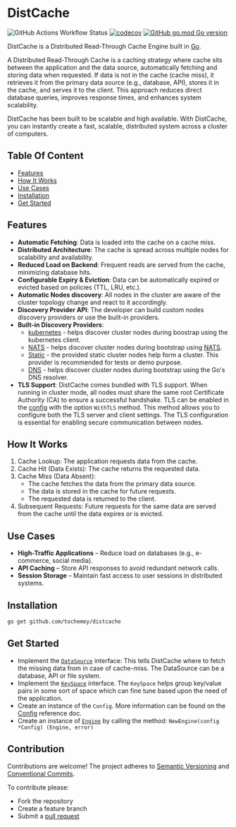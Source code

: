 # DistCache

![GitHub Actions Workflow Status](https://img.shields.io/github/actions/workflow/status/Tochemey/distcache/build.yml)
[![codecov](https://codecov.io/gh/Tochemey/distcache/graph/badge.svg?token=0eS0QphVUH)](https://codecov.io/gh/Tochemey/distcache)
[![GitHub go.mod Go version](https://badges.chse.dev/github/go-mod/go-version/Tochemey/distcache)](https://go.dev/doc/install)

DistCache is a Distributed Read-Through Cache Engine built in [Go](https://go.dev/). 

A Distributed Read-Through Cache is a caching strategy where cache sits between the application and the data source,
automatically fetching and storing data when requested. If data is not in the cache (cache miss), it retrieves it from the primary data source (e.g., database, API), stores it
in the cache, and serves it to the client. This approach reduces direct database queries, improves response times, and enhances system scalability.

DistCache has been built to be scalable and high available. With DistCache, you can instantly create a fast, scalable, distributed system across a cluster of computers.

## Table Of Content

- [Features](#features)
- [How It Works](#how-it-works)
- [Use Cases](#use-cases)
- [Installation](#installation)
- [Get Started](#get-started)

## Features

- **Automatic Fetching**: Data is loaded into the cache on a cache miss.
- **Distributed Architecture**: The cache is spread across multiple nodes for scalability and availability.
- **Reduced Load on Backend**: Frequent reads are served from the cache, minimizing database hits.
- **Configurable Expiry & Eviction**: Data can be automatically expired or evicted based on policies (TTL, LRU, etc.).
- **Automatic Nodes discovery**: All nodes in the cluster are aware of the cluster topology change and react to it
  accordingly.
- **Discovery Provider API**: The developer can build custom nodes discovery providers or use the built-in providers.
- **Built-in Discovery Providers**: 
   - [kubernetes](./discovery/kubernetes/README.md) - helps discover cluster nodes during boostrap using the kubernetes client.
   - [NATS](./discovery/nats/README.md) - helps discover cluster nodes during bootstrap using [NATS](https://github.com/nats-io/nats.go).
   - [Static](./discovery/static/README.md) - the provided static cluster nodes help form a cluster. This provider is recommended for tests or demo purpose.
   - [DNS](./discovery/dnssd/README.md) - helps discover cluster nodes during bootstrap using the Go's DNS resolver.
- **TLS Support**: DistCache comes bundled with TLS support. When running in cluster mode, all nodes must share the same root Certificate Authority (CA) to ensure a successful handshake. 
    TLS can be enabled in the [config](./config.go) with the option `WithTLS` method. This method allows you to configure both the TLS server and client settings. 
    The TLS configuration is essential for enabling secure communication between nodes.

## How It Works

1. Cache Lookup: The application requests data from the cache.
2. Cache Hit (Data Exists): The cache returns the requested data.
3. Cache Miss (Data Absent):
    - The cache fetches the data from the primary data source.
    - The data is stored in the cache for future requests.
    - The requested data is returned to the client.
4. Subsequent Requests: Future requests for the same data are served from the cache until the data expires or is
   evicted.

## Use Cases

- **High-Traffic Applications** – Reduce load on databases (e.g., e-commerce, social media).
- **API Caching** – Store API responses to avoid redundant network calls.
- **Session Storage** – Maintain fast access to user sessions in distributed systems.

## Installation

```bash
go get github.com/tochemey/distcache
```

## Get Started

- Implement the [`DataSource`](./datasource.go) interface: This tells DistCache where to fetch the missing data from in case of cache-miss. The DataSource can be a database, API or file system.
- Implement the [`KeySpace`](./keyspace.go) interface. The `KeySpace` helps group key/value pairs in some sort of space which can fine tune based upon the need of the application.
- Create an instance of the `Config`. More information can be found on the [Config](./config.go) reference doc.
- Create an instance of [`Engine`](./engine.go) by calling the method: `NewEngine(config *Config) (Engine, error)`

## Contribution

Contributions are welcome!
The project adheres to [Semantic Versioning](https://semver.org)
and [Conventional Commits](https://www.conventionalcommits.org/en/v1.0.0/).

To contribute please:

- Fork the repository
- Create a feature branch
- Submit a [pull request](https://help.github.com/articles/using-pull-requests)